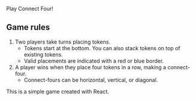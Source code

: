 Play Connect Four!

## Game rules
1. Two players take turns placing tokens.
    * Tokens start at the bottom. You can also stack tokens on top of existing tokens.
    * Valid placements are indicated with a red or blue border.
2. A player wins when they place four tokens in a row, making a connect-four.
    * Connect-fours can be horizontal, vertical, or diagonal.

This is a simple game created with React.